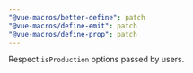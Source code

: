 ```yaml
---
"@vue-macros/better-define": patch
"@vue-macros/define-emit": patch
"@vue-macros/define-prop": patch
---
```


Respect `isProduction` options passed by users.
  